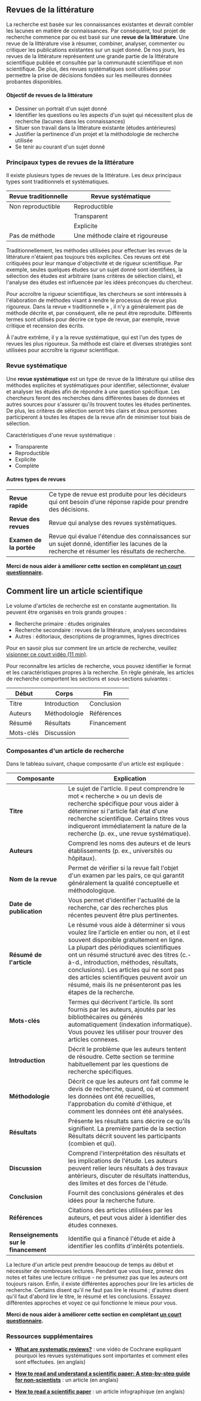 ## Revues de la littérature
La recherche est basée sur les connaissances existantes et devrait combler les lacunes en matière de connaissances. Par conséquent, tout projet de recherche commence par ou est basé sur une **revue de la littérature**. Une revue de la littérature vise à résumer, combiner, analyser, commenter ou critiquer les publications existantes sur un sujet donné. 
De nos jours, les revues de la littérature représentent une grande partie de la littérature scientifique publiée et consultée par la communauté scientifique et non scientifique. De plus, des revues systématiques sont utilisées pour permettre la prise de décisions fondées sur les meilleures données probantes disponibles. 

#### Objectif de revues de la littérature

* Dessiner un portrait d'un sujet donné
* Identifier les questions ou les aspects d'un sujet qui nécessitent plus de recherche (lacunes dans les connaissances)
* Situer son travail dans la littérature existante (études antérieures)
* Justifier la pertinence d'un projet et la méthodologie de recherche utilisée
* Se tenir au courant d'un sujet donné


### Principaux types de revues de la littérature
Il existe plusieurs types de revues de la littérature. Les deux principaux types sont traditionnels et systématiques.

| Revue traditionnelle | Revue systématique |
| ------------- |-------------|
| Non reproductible | Reproductible |
| | Transparent |
| | Explicite |
| Pas de méthode | Une méthode claire et rigoureuse

Traditionnellement, les méthodes utilisées pour effectuer les revues de la littérature n'étaient pas toujours très explicites. Ces revues ont été critiquées pour leur manque d'objectivité et de rigueur scientifique. Par exemple, seules quelques études sur un sujet donné sont identifiées, la sélection des études est arbitraire (sans critères de sélection clairs), et l'analyse des études est influencée par les idées préconçues du chercheur. 

Pour accroître la rigueur scientifique, les chercheurs se sont intéressés à l'élaboration de méthodes visant à rendre le processus de revue plus rigoureux. Dans la revue « traditionnelle » , il n'y a généralement pas de méthode décrite et, par conséquent, elle ne peut être reproduite. Différents termes sont utilisés pour décrire ce type de revue, par exemple, revue critique et recension des écrits. 

À l'autre extrême, il y a la revue systématique, qui est l'un des types de revues les plus rigoureux. Sa méthode est claire et diverses stratégies sont utilisées pour accroître la rigueur scientifique. 

### Revue systématique
Une **revue systématique** est un type de revue de la littérature qui utilise des méthodes explicites et systématiques pour identifier, sélectionner, évaluer et analyser les études afin de répondre à une question spécifique. Les chercheurs feront des recherches dans différentes bases de données et autres sources pour s'assurer qu'ils trouvent toutes les études pertinentes. De plus, les critères de sélection seront très clairs et deux personnes participeront à toutes les étapes de la revue afin de minimiser tout biais de sélection. 


Caractéristiques d'une revue systématique :

* Transparente
* Reproductible
* Explicite
* Complète

#### Autres types de revues
| | |
| ------------- |-------------|
| **Revue rapide** | Ce type de revue est produite pour les décideurs qui ont besoin d’une réponse rapide pour prendre des décisions. |
| **Revue des revues** | Revue qui analyse des revues systématiques. |
| **Examen de la portée** | Revue qui évalue l'étendue des connaissances sur un sujet donné, identifier les lacunes de la recherche et résumer les résultats de recherche. |

**Merci de nous aider à améliorer cette section en complétant <a href="https://forms.gle/mCutH1T6bLbAScNQ7" target="_blank">un court questionnaire</a>.**


## Comment lire un article scientifique
Le volume d'articles de recherche est en constante augmentation. Ils peuvent être organisés en trois grands groupes :

* Recherche primaire : études originales
* Recherche secondaire : revues de la littérature, analyses secondaires
* Autres : éditoriaux, descriptions de programmes, lignes directrices

Pour en savoir plus sur comment lire un article de recherche, veuillez <a href="https://osf.io/v536z/" target="_blank" >visionner ce court vidéo (11 min)</a>.

Pour reconnaître les articles de recherche, vous pouvez identifier le format et les caractéristiques propres à la recherche. En règle générale, les articles de recherche comportent les sections et sous-sections suivantes : 

Début | Corps | Fin |
| ----- | ----- | ----- |
| Titre | Introduction | Conclusion |
| Auteurs | Méthodologie | Références |
| Résumé | Résultats | Financement |
| Mots-clés | Discussion | |

### Composantes d'un article de recherche
Dans le tableau suivant, chaque composante d'un article est expliquée :

Composante | Explication |
| ----- | ----- |
| **Titre** | Le sujet de l'article. Il peut comprendre le mot « recherche » ou un devis de recherche spécifique pour vous aider à déterminer si l'article fait état d'une recherche scientifique. Certains titres vous indiqueront immédiatement la nature de la recherche (p. ex., une revue systématique). |
| **Auteurs** | Comprend les noms des auteurs et de leurs établissements (p. ex., universités ou hôpitaux). |
| **Nom de la revue** | Permet de vérifier si la revue fait l'objet d'un examen par les pairs, ce qui garantit généralement la qualité conceptuelle et méthodologique. |
| **Date de publication** | Vous permet d'identifier l'actualité de la recherche, car des recherches plus récentes peuvent être plus pertinentes. |
| **Résumé de l'article** | Le résumé vous aide à déterminer si vous voulez lire l'article en entier ou non, et il est souvent disponible gratuitement en ligne. La plupart des périodiques scientifiques ont un résumé structuré avec des titres (c.-à-d., introduction, méthodes, résultats, conclusions). Les articles qui ne sont pas des articles scientifiques peuvent avoir un résumé, mais ils ne présenteront pas les étapes de la recherche. |
| **Mots-clés** | Termes qui décrivent l'article. Ils sont fournis par les auteurs, ajoutés par les bibliothécaires ou générés automatiquement (indexation informatique).  Vous pouvez les utiliser pour trouver des articles connexes. |
| **Introduction** | Décrit le problème que les auteurs tentent de résoudre. Cette section se termine habituellement par les questions de recherche spécifiques. |
| **Méthodologie** | Décrit ce que les auteurs ont fait comme le devis de recherche, quand, où et comment les données ont été recueillies, l'approbation du comité d'éthique, et comment les données ont été analysées. |
| **Résultats** | Présente les résultats sans décrire ce qu'ils signifient. La première partie de la section Résultats décrit souvent les participants (combien et qui). |
| **Discussion** | Comprend l'interprétation des résultats et les implications de l'étude. Les auteurs peuvent relier leurs résultats à des travaux antérieurs, discuter de résultats inattendus, des limites et des forces de l'étude. |
| **Conclusion** | Fournit des conclusions générales et des idées pour la recherche future. |
| **Références** | Citations des articles utilisées par les auteurs, et peut vous aider à identifier des études connexes. |
| **Renseignements sur le financement** | Identifie qui a financé l'étude et aide à identifier les conflits d'intérêts potentiels. |

La lecture d'un article peut prendre beaucoup de temps au début et nécessiter de nombreuses lectures. Pendant que vous lisez, prenez des notes et faites une lecture critique - ne présumez pas que les auteurs ont toujours raison. Enfin, il existe différentes approches pour lire les articles de recherche. Certains disent qu'il ne faut pas lire le résumé ; d'autres disent qu'il faut d'abord lire le titre, le résumé et les conclusions. Essayez différentes approches et voyez ce qui fonctionne le mieux pour vous.

**Merci de nous aider à améliorer cette section en complétant <a href="https://forms.gle/HGHS2Sb3QhtMvR7R7" target="_blank">un court questionnaire</a>.**

### Ressources supplémentaires
* **<a href="https://www.youtube.com/watch?v=egJlW4vkb1Y" target="_blank">What are systematic reviews?</a>** : une vidéo de Cochrane expliquant pourquoi les revues systématiques sont importantes et comment elles sont effectuées. (en anglais) 

* **<a href="https://www.huffpost.com/entry/how-to-read-and-understand-a-scientific-paper_b_5501628?guccounter=1" target="_blank">How to read and understand a scientific paper: A step-by-step guide for non-scientists</a>** : un article (en anglais)

* **<a href="https://www.elsevier.com/connect/infographic-how-to-read-a-scientific-paper" target="_blank">How to read a scientific paper</a>** : un article infographique (en anglais)
